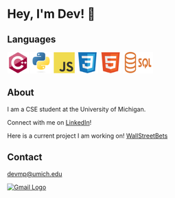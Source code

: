 
<body>
    <h1>Hey, I'm Dev! 👋</h1>
    <h2>Languages</h2>
        <div class="image-container">
            <img src="https://github.com/devmpatel/devmpatel/blob/main/cpp.svg" alt="Image 1" width=50 height=50>
            <img src="https://github.com/devmpatel/devmpatel/blob/main/python.svg" alt="Image 3" width=50 height=50>
            <img src="https://github.com/devmpatel/devmpatel/blob/main/js.svg" alt="Image 3" width=50 height=50>
            <img src="https://github.com/devmpatel/devmpatel/blob/main/css.svg" alt="Image 2" width=50 height=50>
            <img src="https://github.com/devmpatel/devmpatel/blob/main/html.svg" alt="Image 3" width=50 height=50>
            <img src="https://github.com/devmpatel/devmpatel/blob/main/sql.png" alt="Image 3" width=70 height=50>
        </div>
    <h2>About</h2>
        <p>I am a CSE student at the University of Michigan.</p>
        <p>Connect with me on <a href="www.linkedin.com/in/devmp">LinkedIn</a>!</p>
        <p>Here is a current project I am working on! <a href="https://github.com/anay-m/WallStreetBets-Website.git" target="_blank">WallStreetBets</a></p>
    <h2>Contact</h2>
        <a href="mailto:devmp@umich.edu">
            <p>devmp@umich.edu</p>
            <img src="https://ssl.gstatic.com/ui/v1/icons/mail/rfr/logo_gmail_lockup_dark_1x.png" alt="Gmail Logo">
        </a>
</body>


<!--
**devmpatel/devmpatel** is a ✨ _special_ ✨ repository because its `README.md` (this file) appears on your GitHub profile.

Here are some ideas to get you started:

- 🔭 I’m currently working on ...
- 🌱 I’m currently learning ...
- 👯 I’m looking to collaborate on ...
- 🤔 I’m looking for help with ...
- 💬 Ask me about ...
- 📫 How to reach me: ...
- 😄 Pronouns: ...
- ⚡ Fun fact: ...
-->
